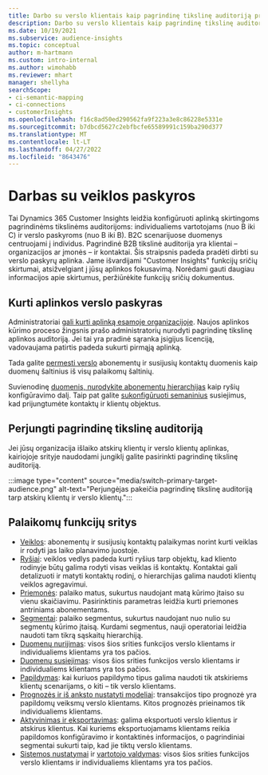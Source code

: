 ```yaml
---
title: Darbo su verslo klientais kaip pagrindinę tikslinę auditoriją pradžia
description: Darbo su verslo klientais kaip pagrindinę tikslinę auditoriją pradžia „Dynamics 365 Customer Insights“.
ms.date: 10/19/2021
ms.subservice: audience-insights
ms.topic: conceptual
author: m-hartmann
ms.custom: intro-internal
ms.author: wimohabb
ms.reviewer: mhart
manager: shellyha
searchScope:
- ci-semantic-mapping
- ci-connections
- customerInsights
ms.openlocfilehash: f16c8ad50ed290562fa9f223a3e8c86228e5331e
ms.sourcegitcommit: b7dbcd5627c2ebfbcfe65589991c159ba290d377
ms.translationtype: MT
ms.contentlocale: lt-LT
ms.lasthandoff: 04/27/2022
ms.locfileid: "8643476"
---
```

# <a name="work-with-business-accounts"></a>Darbas su veiklos paskyros

Tai Dynamics 365 Customer Insights leidžia konfigūruoti aplinką skirtingoms pagrindinėms tikslinėms auditorijoms: individualiems vartotojams (nuo B iki C) ir verslo paskyroms (nuo B iki B). B2C scenarijuose duomenys centruojami į individus. Pagrindinė B2B tikslinė auditorija yra klientai – organizacijos ar įmonės – ir kontaktai. Šis straipsnis padeda pradėti dirbti su verslo paskyrų aplinka. Jame išvardijami "Customer Insights" funkcijų sričių skirtumai, atsižvelgiant į jūsų aplinkos fokusavimą. Norėdami gauti daugiau informacijos apie skirtumus, peržiūrėkite funkcijų sričių dokumentus. 

## <a name="create-an-environment-for-business-accounts"></a>Kurti aplinkos verslo paskyras

Administratoriai [gali kurti aplinką esamoje organizacijoje](create-environment.md). Naujos aplinkos kūrimo proceso žingsnis prašo administratorių nurodyti pagrindinę tikslinę aplinkos auditoriją. Jei tai yra pradinė sąranka įsigijus licenciją, vadovaujama patirtis padeda sukurti pirmąją aplinką.

Tada galite [permesti verslo](data-sources.md) abonementų ir susijusių kontaktų duomenis kaip duomenų šaltinius iš visų palaikomų šaltinių.

Suvienodinę [duomenis, nurodykite abonementų hierarchijas](relationships.md#set-up-account-hierarchies) kaip ryšių konfigūravimo dalį. Taip pat galite [sukonfigūruoti semaninius](semantic-mappings.md) susiejimus, kad prijungtumėte kontaktų ir klientų objektus. 

## <a name="switch-between-primary-target-audience"></a>Perjungti pagrindinę tikslinę auditoriją

Jei jūsų organizacija išlaiko atskirų klientų ir verslo klientų aplinkas, kairiojoje srityje naudodami jungiklį galite pasirinkti pagrindinę tikslinę auditoriją.

:::image type="content" source="media/switch-primary-target-audience.png" alt-text="Perjungėjas pakeičia pagrindinę tikslinę auditoriją tarp atskirų klientų ir verslo klientų.":::

## <a name="supported-feature-areas"></a>Palaikomų funkcijų sritys

- [Veiklos](activities.md): abonementų ir susijusių kontaktų palaikymas norint kurti veiklas ir rodyti jas laiko planavimo juostoje.
- [Ryšiai](relationships.md): veiklos vedlys padeda kurti ryšius tarp objektų, kad kliento rodinyje būtų galima rodyti visas veiklas iš kontaktų. Kontaktai gali detalizuoti ir matyti kontaktų rodinį, o hierarchijas galima naudoti klientų veiklos agregavimui.
- [Priemonės](measures.md): palaiko matus, sukurtus naudojant matą kūrimo įtaiso su vienu skaičiavimu. Pasirinktinis parametras leidžia kurti priemones antriniams abonementams.
- [Segmentai](segments.md): palaiko segmentus, sukurtus naudojant nuo nulio su segmentų kūrimo įtaisą. Kurdami segmentus, nauji operatoriai leidžia naudoti tam tikrą sąskaitų hierarchiją.
- [Duomenų nurijimas](data-sources.md): visos šios srities funkcijos verslo klientams ir individualiems klientams yra tos pačios.
- [Duomenų susiejimas](data-unification.md): visos šios srities funkcijos verslo klientams ir individualiems klientams yra tos pačios.
- [Papildymas](enrichment-hub.md): kai kuriuos papildymo tipus galima naudoti tik atskiriems klientų scenarijams, o kiti – tik verslo klientams.
- [Prognozės ir iš anksto nustatyti modeliai](predictions-overview.md): transakcijos tipo prognozė yra papildomų veiksmų verslo klientams. Kitos prognozės prieinamos tik individualiems klientams.
- [Aktyvinimas ir eksportavimas](export-destinations.md): galima eksportuoti verslo klientus ir atskirus klientus. Kai kuriems eksportuojamams klientams reikia papildomos konfigūravimo ir kontaktinės informacijos, o pagrindiniai segmentai sukurti taip, kad jie tiktų verslo klientams.
- [Sistemos nustatymai](system.md) ir [vartotojo valdymas](permissions.md): visos šios srities funkcijos verslo klientams ir individualiems klientams yra tos pačios.

